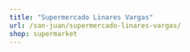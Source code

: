 ```yaml
---
title: "Supermercado Linares Vargas"
url: /san-juan/supermercado-linares-vargas/
shop: supermarket
---
```

